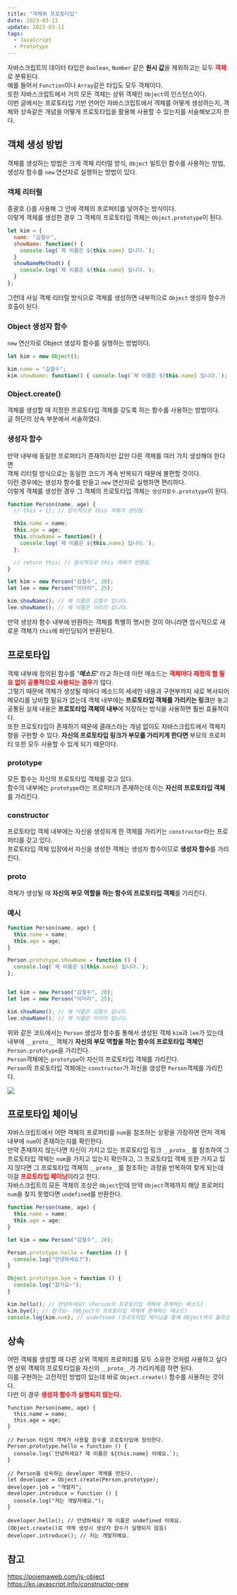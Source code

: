 ```yaml
---
title: "객체와 프로토타입"
date: 2023-03-11
update: 2023-03-11
tags:
  - JavaScript
  - Prototype
---
```


자바스크립트의 데이터 타입은 `Boolean`, `Number` 같은 <b>원시 값</b>을 제외하고는 모두 <b style="color: red">객체</b>로 분류된다.  
예를 들어서 `Function`이나 `Array`같은 타입도 모두 객체이다.  
또한 자바스크립트에서 거의 모든 객체는 상위 객체인 `Object`의 인스턴스이다.  
이번 글에서는 프로토타입 기반 언어인 자바스크립트에서 객체를 어떻게 생성하는지, 객체와 상속같은 개념을 어떻게 프로토타입을 활용해 사용할 수 있는지를 서술해보고자 한다.

## 객체 생성 방법
객체를 생성하는 방법은 크게 객체 리터럴 방식, `Object` 빌트인 함수를 사용하는 방법, 생성자 함수를 `new` 연산자로 실행하는 방법이 있다.

### 객체 리터럴
중괄호 {}를 사용해 그 안에 객체의 프로퍼티를 넣어주는 방식이다.  
이렇게 객체를 생성한 경우 그 객체의 프로토타입 객체는 `Object.prototype`이 된다.

```js
let kim = { 
  name: "김철수",
  showName: function() {
    console.log(`제 이름은 ${this.name} 입니다.`);
  }
  showNameMethod() {
    console.log(`제 이름은 ${this.name} 입니다.`);
  }
};
```

그런데 사실 객체 리터럴 방식으로 객체를 생성하면 내부적으로 `Object` 생성자 함수가 호출이 된다.

### Object 생성자 함수
`new` 연산자로 Object 생성자 함수를 실행하는 방법이다.

```js
let kim = new Object();

kim.name = "김철수";
kim.showName: function() { console.log(`제 이름은 ${this.name} 입니다.`); };
```

### Object.create()
객체를 생성할 때 지정한 프로토타입 객체를 갖도록 하는 함수를 사용하는 방법이다.  
글 하단의 상속 부분에서 서술하였다.

### 생성자 함수
만약 내부에 동일한 프로퍼티가 존재하지만 값만 다른 객체를 여러 가지 생성해야 한다면  
객체 리터럴 방식으로는 동일한 코드가 계속 반복되기 때문에 불편할 것이다.  
이런 경우에는 생성자 함수를 만들고 `new` 연산자로 실행하면 편리하다.  
이렇게 객체를 생성한 경우 그 객체의 프로토타입 객체는 `생성자함수.prototype`이 된다.

```js
function Person(name, age) {
  // this = {}; // 암시적으로 this 객체가 생성됨.

  this.name = name;
  this.age = age;
  this.showName = function() {
    console.log(`제 이름은 ${this.name} 입니다.`);
  };

  // return this; // 암시적으로 this 객체가 반환됨.
}

let kim = new Person("김철수", 20);
let lee = new Person("이미리", 25);

kim.showName(); // 제 이름은 김철수 입니다.
lee.showName(); // 제 이름은 이미리 입니다.
```

만약 생성자 함수 내부에 반환하는 객체를 특별히 명시한 것이 아니라면 암시적으로 새로운 객체가 `this`에 바인딩되어 반환된다.

## 프로토타입
객체 내부에 정의된 함수를 ***'메소드'*** 라고 하는데 이런 메소드는 <b style="color: red;">**객체마다 재정의 할 필요 없이 공통적으로 사용되는 경우**</b>가 많다.  
그렇기 때문에 객체가 생성될 때마다 메소드의 세세한 내용과 구현부까지 새로 복사되어 메모리를 낭비할 필요가 없는데 객체 내부에는 **프로토타입 객체를 가리키는 링크**만 놓고 공통된 실제 내용은 **프로토타입 객체의 내부**에 저장하는 방식을 사용하면 훨씬 효율적이다.  
또한 프로토타입이 존재하기 때문에 클래스라는 개념 없이도 자바스크립트에서 객체지향을 구현할 수 있다. **자신의 프로토타입 링크가 부모를 가리키게 한다면** 부모의 프로퍼티 또한 모두 사용할 수 있게 되기 때문이다.

### prototype
모든 함수는 자신의 프로토타입 객체를 갖고 있다.  
함수의 내부에는 `prototype`라는 프로퍼티가 존재하는데 이는 **자신의 프로토타입 객체**를 가리킨다.

### constructor
프로토타입 객체 내부에는 자신을 생성되게 한 객체를 가리키는 `constructor`라는 프로퍼티를 갖고 있다.  
프로토타입 객체 입장에서 자신을 생성한 객체는 생성자 함수이므로 **생성자 함수**를 가리킨다.

### ____proto____
객체가 생성될 때 **자신의 부모 역할을 하는 함수의 프로토타입 객체**를 가리킨다.

### 예시

```js
function Person(name, age) {
  this.name = name;
  this.age = age;
}

Person.prototype.showName = function () {
  console.log(`제 이름은 ${this.name} 입니다.`);
};


let kim = new Person("김철수", 20);
let lee = new Person("이미리", 25);

kim.showName(); // 제 이름은 김철수 입니다.
lee.showName(); // 제 이름은 이미리 입니다.
```

위와 같은 코드에서는 `Person` 생성자 함수를 통해서 생성된 객체 `kim`과 `lee`가 있는데  
내부에 `__proto__` 객체가 **자신의 부모 역할을 하는 함수의 프로토타입 객체인** `Person.prototype`을 가리킨다.  
`Person`객체에는 `prototype`이 자신의 프로토타입 객체를 가리킨다.  
`Person`의 프로토타입 객체에는 `constructor`가 자신을 생성한 `Person`객체를 가리킨다.

![](prototype.png)


## 프로토타입 체이닝
자바스크립트에서 어떤 객체의 프로퍼티를 `num`을 참조하는 상황을 가정하면 먼저 객체 내부에 `num`이 존재하는지를 확인한다.  
만약 존재하지 않는다면 자신이 가지고 있는 프로토타입 링크 `__proto__`를 참조하여 그 프로토타입 객체는 `num`을 가지고 있는지 확인하고, 그 프로토타입 객체 또한 가지고 있지 않다면 그 프로토타입 객체의 `__proto__`를 참조하는 과정을 반복하여 찾게 되는데 이걸 <b style="color: red">**프로토타입 체이닝**</b>이라고 한다.  
자바스크립트의 모든 객체의 조상은 `Object`인데 만약 `Object`객체까지 해당 프로퍼티 `num`을 찾지 못했다면 `undefined`를 반환한다.

```js
function Person(name, age) {
  this.name = name;
  this.age = age;
}

let kim = new Person("김철수", 20);

Person.prototype.hello = function () {
  console.log("안녕하세요?");
}

Object.prototype.bye = function () {
  console.log("잘가요~");
}

kim.hello(); // 안녕하세요? (Person의 프로토타입 객체에 존재하는 메소드)
kim.bye(); // 잘가요~ (Object의 프로토타입 객체에 존재하는 메소드)
console.log(kim.num); // undefined (프로토타입 체이닝을 통해 Object까지 올라갔지만 발견하지 못한 프로퍼티)
```

## 상속
어떤 객체를 생성할 때 다른 상위 객체의 프로퍼티를 모두 소유한 것처럼 사용하고 싶다면 상위 객체의 프로토타입을 자신의 `__proto__`가 가리키게끔 하면 된다.  
이를 구현하는 고전적인 방법이 있는데 바로 `Object.create()` 함수를 사용하는 것이다.  
다만 이 경우 <b style="color: red;">**생성자 함수가 실행되지 않는다.**</b>

```js{18}
function Person(name, age) {
  this.name = name;
  this.age = age;
}

// Person 타입의 객체가 사용할 함수를 프로토타입에 정의한다.
Person.prototype.hello = function () {
  console.log(`안녕하세요? 제 이름은 ${this.name} 이에요.`);
}

// Person을 상속하는 developer 객체를 만든다.
let developer = Object.create(Person.prototype);
developer.job = "개발자";
developer.introduce = function () {
  console.log("저는 개발자예요.");
}

developer.hello(); // 안녕하세요? 제 이름은 undefined 이에요. (Object.create()로 객체 생성시 생성자 함수가 실행되지 않음)
developer.introduce(); // 저는 개발자예요.
```


## 참고
https://poiemaweb.com/js-object  
https://ko.javascript.info/constructor-new  
 